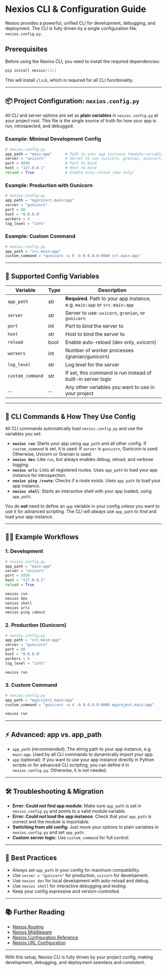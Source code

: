 # Nexios CLI & Configuration Guide

Nexios provides a powerful, unified CLI for development, debugging, and deployment. The CLI is fully driven by a single configuration file: `nexios.config.py`.

## Prerequisites

Before using the Nexios CLI, you need to install the required dependencies:

```bash
pip install nexios[cli]
```

This will install `click`, which is required for all CLI functionality.

---

## 📦 Project Configuration: `nexios.config.py`

All CLI and server options are set as **plain variables** in `nexios.config.py` at your project root. This file is the single source of truth for how your app is run, introspected, and debugged.

### Example: Minimal Development Config

```python
# nexios.config.py
app_path = "main:app"      # Path to your app instance (module:variable)
server = "uvicorn"         # Server to use (uvicorn, granian, gunicorn)
port = 8000                # Port to bind
host = "127.0.0.1"         # Host to bind
reload = True              # Enable auto-reload (dev only)
```

### Example: Production with Gunicorn

```python
# nexios.config.py
app_path = "myproject.main:app"
server = "gunicorn"
port = 80
host = "0.0.0.0"
workers = 4
log_level = "info"
```

### Example: Custom Command

```python
# nexios.config.py
app_path = "src.main:app"
custom_command = "gunicorn -w 8 -b 0.0.0.0:8080 src.main:app"
```

---

## 🔑 Supported Config Variables

| Variable         | Type | Description                                                                |
| ---------------- | ---- | -------------------------------------------------------------------------- |
| `app_path`       | str  | **Required.** Path to your app instance, e.g. `main:app` or `src.main:app` |
| `server`         | str  | Server to use: `uvicorn`, `granian`, or `gunicorn`                         |
| `port`           | int  | Port to bind the server to                                                 |
| `host`           | str  | Host to bind the server to                                                 |
| `reload`         | bool | Enable auto-reload (dev only, uvicorn)                                     |
| `workers`        | int  | Number of worker processes (granian/gunicorn)                              |
| `log_level`      | str  | Log level for the server                                                   |
| `custom_command` | str  | If set, this command is run instead of built-in server logic               |
| ...              | ...  | Any other variables you want to use in your project                        |

---

## 🚀 CLI Commands & How They Use Config

All CLI commands automatically load `nexios.config.py` and use the variables you set:

- **`nexios run`**: Starts your app using `app_path` and all other config. If `custom_command` is set, it is used. If `server` is `gunicorn`, Gunicorn is used. Otherwise, Uvicorn or Granian is used.
- **`nexios dev`**: Like `run`, but always enables debug, reload, and verbose logging.
- **`nexios urls`**: Lists all registered routes. Uses `app_path` to load your app instance for introspection.
- **`nexios ping /route`**: Checks if a route exists. Uses `app_path` to load your app instance.
- **`nexios shell`**: Starts an interactive shell with your app loaded, using `app_path`.

You do **not** need to define an `app` variable in your config unless you want to use it for advanced scripting. The CLI will always use `app_path` to find and load your app instance.

---

## 🧑‍💻 Example Workflows

### 1. **Development**

```python
# nexios.config.py
app_path = "main:app"
server = "uvicorn"
port = 5050
host = "127.0.0.1"
reload = True
```

```bash
nexios run
nexios dev
nexios shell
nexios urls
nexios ping /about
```

### 2. **Production (Gunicorn)**

```python
# nexios.config.py
app_path = "src.main:app"
server = "gunicorn"
port = 80
host = "0.0.0.0"
workers = 8
log_level = "info"
```

```bash
nexios run
```

### 3. **Custom Command**

```python
# nexios.config.py
app_path = "myproject.main:app"
custom_command = "gunicorn -w 4 -b 0.0.0.0:9000 myproject.main:app"
```

```bash
nexios run
```

---

## ⚡️ Advanced: app vs. app_path

- `app_path` (recommended): The string path to your app instance, e.g. `main:app`. Used by all CLI commands to dynamically import your app.
- `app` (optional): If you want to use your app instance directly in Python scripts or for advanced CLI scripting, you can define it in `nexios.config.py`. Otherwise, it is not needed.

---

## 🛠️ Troubleshooting & Migration

- **Error: Could not find app module**: Make sure `app_path` is set in `nexios.config.py` and points to a valid module:variable.
- **Error: Could not load the app instance**: Check that your `app_path` is correct and the module is importable.
- **Switching from old config**: Just move your options to plain variables in `nexios.config.py` and set `app_path`.
- **Custom server logic**: Use `custom_command` for full control.

---

## 📝 Best Practices

- Always set `app_path` in your config for maximum compatibility.
- Use `server = "gunicorn"` for production, `uvicorn` for development.
- Use `nexios dev` for local development with auto-reload and debug.
- Use `nexios shell` for interactive debugging and testing.
- Keep your config expressive and version-controlled.

---

## 📚 Further Reading

- [Nexios Routing](./routing.md)
- [Nexios Middleware](./middleware.md)
- [Nexios Configuration Reference](./configuration.md)
- [Nexios URL Configuration](./url-configuration.md)

---

With this setup, Nexios CLI is fully driven by your project config, making development, debugging, and deployment seamless and consistent.
